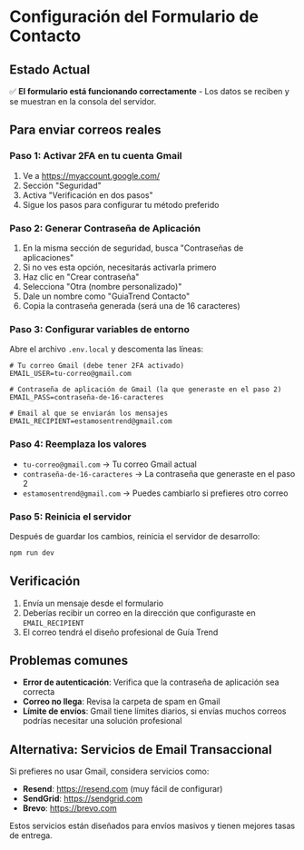 # Configuración del Formulario de Contacto

## Estado Actual
✅ **El formulario está funcionando correctamente** - Los datos se reciben y se muestran en la consola del servidor.

## Para enviar correos reales

### Paso 1: Activar 2FA en tu cuenta Gmail
1. Ve a https://myaccount.google.com/
2. Sección "Seguridad"
3. Activa "Verificación en dos pasos"
4. Sigue los pasos para configurar tu método preferido

### Paso 2: Generar Contraseña de Aplicación
1. En la misma sección de seguridad, busca "Contraseñas de aplicaciones"
2. Si no ves esta opción, necesitarás activarla primero
3. Haz clic en "Crear contraseña"
4. Selecciona "Otra (nombre personalizado)"
5. Dale un nombre como "GuiaTrend Contacto"
6. Copia la contraseña generada (será una de 16 caracteres)

### Paso 3: Configurar variables de entorno
Abre el archivo `.env.local` y descomenta las líneas:

```env
# Tu correo Gmail (debe tener 2FA activado)
EMAIL_USER=tu-correo@gmail.com

# Contraseña de aplicación de Gmail (la que generaste en el paso 2)
EMAIL_PASS=contraseña-de-16-caracteres

# Email al que se enviarán los mensajes
EMAIL_RECIPIENT=estamosentrend@gmail.com
```

### Paso 4: Reemplaza los valores
- `tu-correo@gmail.com` → Tu correo Gmail actual
- `contraseña-de-16-caracteres` → La contraseña que generaste en el paso 2
- `estamosentrend@gmail.com` → Puedes cambiarlo si prefieres otro correo

### Paso 5: Reinicia el servidor
Después de guardar los cambios, reinicia el servidor de desarrollo:

```bash
npm run dev
```

## Verificación
1. Envía un mensaje desde el formulario
2. Deberías recibir un correo en la dirección que configuraste en `EMAIL_RECIPIENT`
3. El correo tendrá el diseño profesional de Guía Trend

## Problemas comunes
- **Error de autenticación**: Verifica que la contraseña de aplicación sea correcta
- **Correo no llega**: Revisa la carpeta de spam en Gmail
- **Límite de envíos**: Gmail tiene límites diarios, si envías muchos correos podrías necesitar una solución profesional

## Alternativa: Servicios de Email Transaccional
Si prefieres no usar Gmail, considera servicios como:
- **Resend**: https://resend.com (muy fácil de configurar)
- **SendGrid**: https://sendgrid.com
- **Brevo**: https://brevo.com

Estos servicios están diseñados para envíos masivos y tienen mejores tasas de entrega.